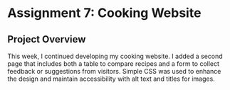 # Assignment 7: Cooking Website

## Project Overview
This week, I continued developing my cooking website. I added a second page that includes both a table to compare recipes and a form to collect feedback or suggestions from visitors. Simple CSS was used to enhance the design and maintain accessibility with alt text and titles for images.
